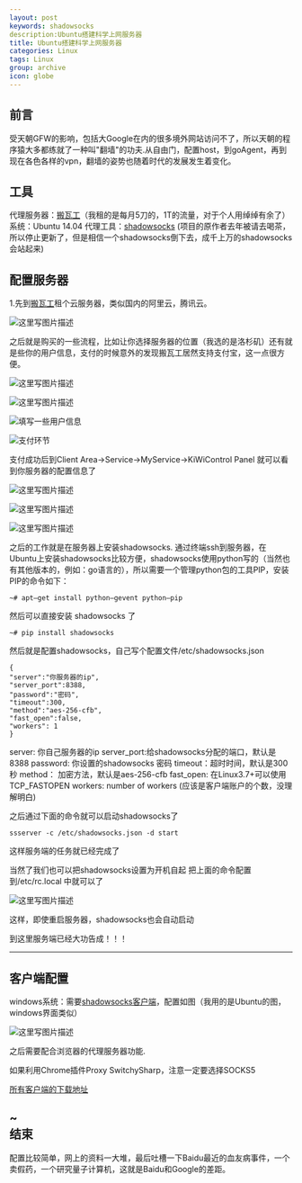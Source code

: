 ```yaml
---
layout: post
keywords: shadowsocks
description:Ubuntu搭建科学上网服务器
title: Ubuntu搭建科学上网服务器
categories: Linux
tags: Linux
group: archive
icon: globe
---
```

前言
--

受天朝GFW的影响，包括大Google在内的很多境外网站访问不了，所以天朝的程序猿大多都练就了一种叫"翻墙"的功夫.从自由门，配置host，到goAgent，再到现在各色各样的vpn，翻墙的姿势也随着时代的发展发生着变化。

工具
--
代理服务器：[搬瓦工](https://bandwagonhost.com/)（我租的是每月5刀的，1T的流量，对于个人用绰绰有余了）
系统：Ubuntu 14.04
代理工具：[shadowsocks](https://github.com/ziggear/shadowsocks) (项目的原作者去年被请去喝茶，所以停止更新了，但是相信一个shadowsocks倒下去，成千上万的shadowsocks会站起来)

配置服务器
--
1.先到[搬瓦工](https://bandwagonhost.com/)租个云服务器，类似国内的阿里云，腾讯云。

![这里写图片描述](http://img.blog.csdn.net/20160120125049014)


之后就是购买的一些流程，比如让你选择服务器的位置（我选的是洛杉矶）还有就是些你的用户信息，支付的时候意外的发现搬瓦工居然支持支付宝，这一点很方便。


![这里写图片描述](http://img.blog.csdn.net/20160120125809421)


![这里写图片描述](http://img.blog.csdn.net/20160120131032094)


![填写一些用户信息](http://img.blog.csdn.net/20160120131245223)


![支付环节](http://img.blog.csdn.net/20160120131649416)


支付成功后到Client Area->Service->MyService->KiWiControl Panel
就可以看到你服务器的配置信息了


![这里写图片描述](http://img.blog.csdn.net/20160120132507809)


![这里写图片描述](http://img.blog.csdn.net/20160120132549684)


![这里写图片描述](http://img.blog.csdn.net/20160120132614978)


之后的工作就是在服务器上安装shadowsocks.
通过终端ssh到服务器，在Ubuntu上安装shadowsocks比较方便，shadowsocks使用python写的（当然也有其他版本的，例如：go语言的），所以需要一个管理python包的工具PIP，安装PIP的命令如下：

```
~# apt–get install python–gevent python–pip
```

然后可以直接安装 shadowsocks 了

```
~# pip install shadowsocks
```

然后就是配置shadowsocks，自己写个配置文件/etc/shadowsocks.json

```
{
"server":"你服务器的ip",
"server_port":8388,
"password":"密码",
"timeout":300,
"method":"aes-256-cfb",
"fast_open":false,
"workers": 1
}
```
server: 你自己服务器的ip
server_port:给shadowsocks分配的端口，默认是8388
password: 你设置的shadowsocks 密码
timeout：超时时间，默认是300秒
method： 加密方法，默认是aes-256-cfb
fast_open: 在Linux3.7+可以使用TCP_FASTOPEN 
workers:  number of workers (应该是客户端账户的个数，没理解明白)

之后通过下面的命令就可以启动shadowsocks了

```
ssserver -c /etc/shadowsocks.json -d start
```

这样服务端的任务就已经完成了

当然了我们也可以把shadowsocks设置为开机自起
把上面的命令配置到/etc/rc.local 中就可以了

![这里写图片描述](http://img.blog.csdn.net/20160120144054744)

这样，即使重启服务器，shadowsocks也会自动启动

到这里服务端已经大功告成！！！


----------

客户端配置
-----

windows系统：需要[shadowsocks客户端](https://github.com/shadowsocks/shadowsocks-windows/releases)，配置如图（我用的是Ubuntu的图，windows界面类似）


![这里写图片描述](http://img.blog.csdn.net/20160120151631242)


之后需要配合浏览器的代理服务器功能.

如果利用Chrome插件Proxy SwitchySharp，注意一定要选择SOCKS5 










[所有客户端的下载地址](https://shadowsocks.org/en/download/clients.html)
	


~         
结束
--
配置比较简单，网上的资料一大堆，最后吐槽一下Baidu最近的血友病事件，一个卖假药，一个研究量子计算机，这就是Baidu和Google的差距。